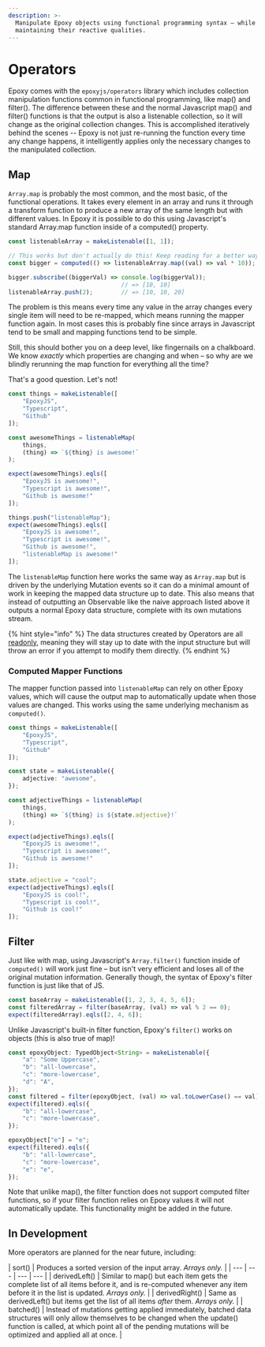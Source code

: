 ```yaml
---
description: >-
  Manipulate Epoxy objects using functional programming syntax – while
  maintaining their reactive qualities.
---
```


# Operators

Epoxy comes with the ```epoxyjs/operators``` library which includes collection manipulation functions common in functional programming, like map\(\) and filter\(\). The difference between these and the normal Javascript map\(\) and filter\(\) functions is that the output is also a listenable collection, so it will change as the original collection changes. This is accomplished iteratively behind the scenes -- Epoxy is not just re-running the function every time any change happens, it intelligently applies only the necessary changes to the manipulated collection.

## Map

`Array.map` is probably the most common, and the most basic, of the functional operations. It takes every element in an array and runs it through a transform function to produce a new array of the same length but with different values. In Epoxy it is possible to do this using Javascript's standard Array.map function inside of a computed\(\) property.

```typescript
const listenableArray = makeListenable([1, 1]);

// This works but don't actually do this! Keep reading for a better way.
const bigger = computed(() => listenableArray.map((val) => val * 10));

bigger.subscribe((biggerVal) => console.log(biggerVal));
                                // => [10, 10]
listenableArray.push(2);        // => [10, 10, 20]
```

The problem is this means every time any value in the array changes every single item will need to be re-mapped, which means running the mapper function again. In most cases this is probably fine since arrays in Javascript tend to be small and mapping functions tend to be simple.

Still, this should bother you on a deep level, like fingernails on a chalkboard. We know _exactly_ which properties are changing and when – so why are we blindly rerunning the map function for everything all the time?

That's a good question. Let's not!

```typescript
const things = makeListenable([
    "EpoxyJS",
    "Typescript",
    "Github"
]);

const awesomeThings = listenableMap(
    things,
    (thing) => `${thing} is awesome!`
);

expect(awesomeThings).eqls([
    "EpoxyJS is awesome!",
    "Typescript is awesome!",
    "Github is awesome!"
]);

things.push("listenableMap");
expect(awesomeThings).eqls([
    "EpoxyJS is awesome!",
    "Typescript is awesome!",
    "Github is awesome!",
    "listenableMap is awesome!"
]);
```

The `listenableMap` function here works the same way as `Array.map` but is driven by the underlying Mutation events so it can do a minimal amount of work in keeping the mapped data structure up to date. This also means that instead of outputting an Observable like the naive approach listed above it outputs a normal Epoxy data structure, complete with its own mutations stream.

{% hint style="info" %}
The data structures created by Operators are all [readonly](extras.md), meaning they will stay up to date with the input structure but will throw an error if you attempt to modify them directly.
{% endhint %}

### Computed Mapper Functions

The mapper function passed into `listenableMap` can rely on other Epoxy values, which will cause the output map to automatically update when those values are changed. This works using the same underlying mechanism as `computed()`.

```typescript
const things = makeListenable([
    "EpoxyJS",
    "Typescript",
    "Github"
]);

const state = makeListenable({
    adjective: "awesome",
});

const adjectiveThings = listenableMap(
    things,
    (thing) => `${thing} is ${state.adjective}!`
);

expect(adjectiveThings).eqls([
    "EpoxyJS is awesome!",
    "Typescript is awesome!",
    "Github is awesome!"
]);

state.adjective = "cool";
expect(adjectiveThings).eqls([
    "EpoxyJS is cool!",
    "Typescript is cool!",
    "Github is cool!"
]);
```

## Filter

Just like with map, using Javascript's `Array.filter()` function inside of `computed()` will work just fine – but isn't very efficient and loses all of the original mutation information. Generally though, the syntax of Epoxy's filter function is just like that of JS.

```typescript
const baseArray = makeListenable([1, 2, 3, 4, 5, 6]);
const filteredArray = filter(baseArray, (val) => val % 2 == 0);
expect(filteredArray).eqls([2, 4, 6]);
```

Unlike Javascript's built-in filter function, Epoxy's `filter()` works on objects \(this is also true of map\)!

```typescript
const epoxyObject: TypedObject<String> = makeListenable({
    "a": "Some Uppercase",
    "b": "all-lowercase",
    "c": "more-lowercase",
    "d": "A",
});
const filtered = filter(epoxyObject, (val) => val.toLowerCase() == val);
expect(filtered).eqls({
    "b": "all-lowercase",
    "c": "more-lowercase",
});

epoxyObject["e"] = "e";
expect(filtered).eqls({
    "b": "all-lowercase",
    "c": "more-lowercase",
    "e": "e",
});
```

Note that unlike map\(\), the filter function does not support computed filter functions, so if your filter function relies on Epoxy values it will not automatically update. This functionality might be added in the future.

## In Development

More operators are planned for the near future, including:

| sort\(\) | Produces a sorted version of the input array. _Arrays only._ |
| --- | --- | --- | --- |
| derivedLeft\(\) | Similar to map\(\) but each item gets the complete list of all items before it, and is re-computed whenever any item before it in the list is updated. _Arrays only._ |
| derivedRight\(\) | Same as derivedLeft\(\) but items get the list of all items _after_ them. _Arrays only._ |
| batched\(\) | Instead of mutations getting applied immediately, batched data structures will only allow themselves to be changed when the update\(\) function is called, at which point all of the pending mutations will be optimized and applied all at once. |



